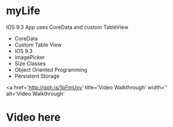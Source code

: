 # myLife
IOS 9.3 App uses CoreData and custom TableView
- CoreData
- Custom Table View
- IOS 9.3
- ImagePicker
- Size Classes
- Object Oriented Programming
- Persistent Storage 



<a href='http://gph.is/1pFmUxv' title='Video Walkthrough' width='' alt='Video Walkthrough' <H1>Video here<h1> 
